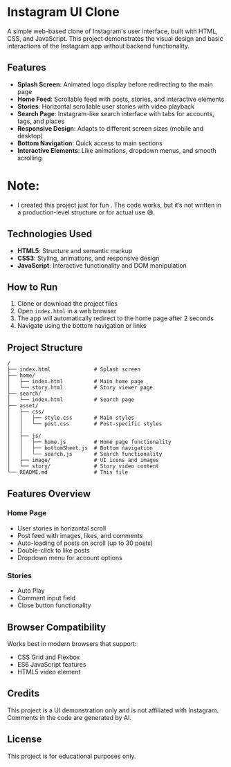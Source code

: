 # Instagram UI Clone

A simple web-based clone of Instagram's user interface, built with HTML, CSS, and JavaScript. This project demonstrates the visual design and basic interactions of the Instagram app without backend functionality.

## Features

- **Splash Screen**: Animated logo display before redirecting to the main page
- **Home Feed**: Scrollable feed with posts, stories, and interactive elements
- **Stories**: Horizontal scrollable user stories with video playback
- **Search Page**: Instagram-like search interface with tabs for accounts, tags, and places
- **Responsive Design**: Adapts to different screen sizes (mobile and desktop)
- **Bottom Navigation**: Quick access to main sections
- **Interactive Elements**: Like animations, dropdown menus, and smooth scrolling

# Note:
- I created this project just for fun . The code works, but it’s not written in a production-level structure or for actual use 😅. 
## Technologies Used

- **HTML5**: Structure and semantic markup
- **CSS3**: Styling, animations, and responsive design
- **JavaScript**: Interactive functionality and DOM manipulation

## How to Run

1. Clone or download the project files
2. Open `index.html` in a web browser
3. The app will automatically redirect to the home page after 2 seconds
4. Navigate using the bottom navigation or links

## Project Structure

```
/
├── index.html              # Splash screen
├── home/
│   ├── index.html          # Main home page
│   └── story.html          # Story viewer page
├── search/
│   └── index.html          # Search page
├── asset/
│   ├── css/
│   │   ├── style.css       # Main styles
│   │   └── post.css        # Post-specific styles
│   │  
│   ├── js/
│   │   ├── home.js         # Home page functionality
│   │   ├── bottomSheet.js  # Bottom navigation
│   │   └── search.js       # Search functionality
│   ├── image/              # UI icons and images
│   └── story/              # Story video content
└── README.md               # This file
```

## Features Overview

### Home Page
- User stories in horizontal scroll
- Post feed with images, likes, and comments
- Auto-loading of posts on scroll (up to 30 posts)
- Double-click to like posts
- Dropdown menu for account options

### Stories
- Auto Play 
- Comment input field
- Close button functionality

## Browser Compatibility

Works best in modern browsers that support:
- CSS Grid and Flexbox
- ES6 JavaScript features
- HTML5 video element

## Credits
This project is a UI demonstration only and is not affiliated with Instagram.
Comments in the code are generated by AI.

## License

This project is for educational purposes only.
